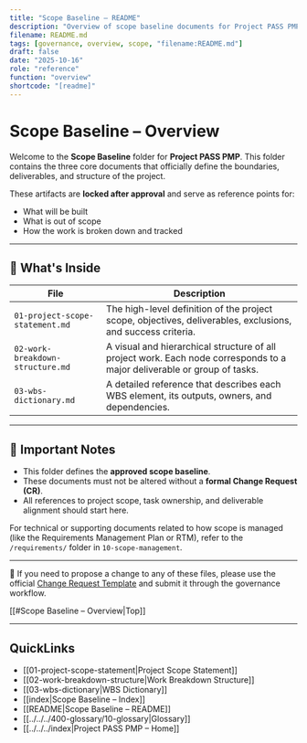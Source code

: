 ```yaml
---
title: "Scope Baseline – README"
description: "Overview of scope baseline documents for Project PASS PMP, including scope statement, WBS, and WBS dictionary."
filename: README.md
tags: [governance, overview, scope, "filename:README.md"]
draft: false
date: "2025-10-16"
role: "reference"
function: "overview"
shortcode: "[readme]"
---
```


# Scope Baseline – Overview

Welcome to the **Scope Baseline** folder for **Project PASS PMP**. This folder contains the three core documents that officially define the boundaries, deliverables, and structure of the project.

These artifacts are **locked after approval** and serve as reference points for:
- What will be built
- What is out of scope
- How the work is broken down and tracked

---

## 📄 What's Inside

| File | Description |
|------|-------------|
| `01-project-scope-statement.md` | The high-level definition of the project scope, objectives, deliverables, exclusions, and success criteria. |
| `02-work-breakdown-structure.md` | A visual and hierarchical structure of all project work. Each node corresponds to a major deliverable or group of tasks. |
| `03-wbs-dictionary.md` | A detailed reference that describes each WBS element, its outputs, owners, and dependencies. |

---

## 📌 Important Notes

- This folder defines the **approved scope baseline**.
- These documents must not be altered without a **formal Change Request (CR)**.
- All references to project scope, task ownership, and deliverable alignment should start here.

For technical or supporting documents related to how scope is managed (like the Requirements Management Plan or RTM), refer to the `/requirements/` folder in `10-scope-management`.

---

🔁 If you need to propose a change to any of these files, please use the official [Change Request Template](../../00-project-integration-management/change-management/change-request-template.md) and submit it through the governance workflow.

[[#Scope Baseline – Overview|Top]]

---

## QuickLinks
- [[01-project-scope-statement|Project Scope Statement]]
- [[02-work-breakdown-structure|Work Breakdown Structure]]
- [[03-wbs-dictionary|WBS Dictionary]]
- [[index|Scope Baseline – Index]]
- [[README|Scope Baseline – README]]
- [[../../../400-glossary/10-glossary|Glossary]]
- [[../../../index|Project PASS PMP – Home]]
